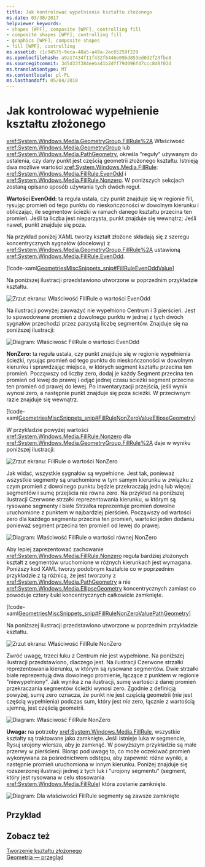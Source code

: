 ```yaml
---
title: Jak kontrolować wypełnienie kształtu złożonego
ms.date: 03/30/2017
helpviewer_keywords:
- shapes [WPF], composite [WPF], controlling fill
- composite shapes [WPF], controlling fill
- graphics [WPF], composite shapes
- fill [WPF], controlling
ms.assetid: c1c94575-9eca-48a5-a49a-2ec65259f229
ms.openlocfilehash: a9a17434f11f432f6446e09bd853ed0d2f23fbe8
ms.sourcegitcommit: 3d5d33f384eeba41b2dff79d096f47ccc8d8f03d
ms.translationtype: MT
ms.contentlocale: pl-PL
ms.lasthandoff: 05/04/2018
---
```

# <a name="how-to-control-the-fill-of-a-composite-shape"></a>Jak kontrolować wypełnienie kształtu złożonego
<xref:System.Windows.Media.GeometryGroup.FillRule%2A> Właściwość <xref:System.Windows.Media.GeometryGroup> lub <xref:System.Windows.Media.PathGeometry>, określa "reguły" używanym do ustalenia, czy dany punkt jest częścią geometrii złożonego kształtu. Istnieją dwa możliwe wartości <xref:System.Windows.Media.FillRule>: <xref:System.Windows.Media.FillRule.EvenOdd> i <xref:System.Windows.Media.FillRule.Nonzero>. W poniższych sekcjach zostaną opisano sposób używania tych dwóch reguł.  
  
 **Wartości EvenOdd:** ta reguła ustala, czy punkt znajduje się w regionie fill, rysując promień od tego punktu do nieskończoności w dowolnym kierunku i obliczając, ile segmentów ścieżki w ramach danego kształtu przecina ten promień. Jeśli ta liczba jest nieparzysta, punkt znajduje się wewnątrz; Jeśli nawet, punkt znajduje się poza.  
  
 Na przykład poniżej XAML tworzy kształt złożone składają się z szeregu koncentrycznych sygnałów (docelowy) z <xref:System.Windows.Media.GeometryGroup.FillRule%2A> ustawioną <xref:System.Windows.Media.FillRule.EvenOdd>.  
  
 [!code-xaml[GeometriesMiscSnippets_snip#FillRuleEvenOddValue](../../../../samples/snippets/xaml/VS_Snippets_Wpf/GeometriesMiscSnippets_snip/XAML/FillRuleExample.xaml#fillruleevenoddvalue)]  
  
 Na poniższej ilustracji przedstawiono utworzone w poprzednim przykładzie kształtu.  
  
 ![Zrzut ekranu: Właściwość FillRule o wartości EvenOdd](../../../../docs/framework/wpf/graphics-multimedia/media/fillruleevenoddfirstone.png "FillRuleEvenOddFirstOne")  
  
 Na ilustracji powyżej zauważyć nie wypełniono Centrum i 3 pierścień. Jest to spowodowane promień z dowolnego punktu w jednej z tych dwóch sygnałów przechodzi przez parzystą liczbę segmentów. Znajduje się na poniższej ilustracji:  
  
 ![Diagram: Właściwość FillRule o wartości EvenOdd](../../../../docs/framework/wpf/graphics-multimedia/media/fillruleevenodd2.png "FillRuleEvenOdd2")  
  
 **NonZero:** ta reguła ustala, czy punkt znajduje się w regionie wypełnienia ścieżki, rysując promień od tego punktu do nieskończoności w dowolnym kierunku i sprawdzając miejsca, w których segment kształtu przecina ten promień. Począwszy od liczby zero, dodaj je każdy Segment przecina ten promień od lewej do prawej i odjąć jednej czasu ścieżki segment przecina ten promień od prawej do lewej. Po inwentaryzacji przejścia, jeśli wynik wynosi zero, a następnie punkt znajduje się poza ścieżki. W przeciwnym razie znajduje się wewnątrz.  
  
 [!code-xaml[GeometriesMiscSnippets_snip#FillRuleNonZeroValueEllipseGeometry](../../../../samples/snippets/xaml/VS_Snippets_Wpf/GeometriesMiscSnippets_snip/XAML/FillRuleExample.xaml#fillrulenonzerovalueellipsegeometry)]  
  
 W przykładzie powyżej wartości <xref:System.Windows.Media.FillRule.Nonzero> dla <xref:System.Windows.Media.GeometryGroup.FillRule%2A> daje w wyniku poniższej ilustracji:  
  
 ![Zrzut ekranu: FillRule o wartości NonZero](../../../../docs/framework/wpf/graphics-multimedia/media/fillrulenonzero1.png "FillRuleNonZero1")  
  
 Jak widać, wszystkie sygnałów są wypełnione. Jest tak, ponieważ wszystkie segmenty są uruchomione w tym samym kierunku w związku z czym promień z dowolnego punktu będzie przekraczają jedną lub więcej segmentów i sumę przejścia nie równa zero. Na przykład na poniższej ilustracji Czerwone strzałki reprezentowania kierunku, w którym są rysowane segmenty i białe Strzałka reprezentuje promień dowolne uruchomione z punktem w najbardziej pierścień. Począwszy od wartości zero dla każdego segmentu przecina ten promień, wartości jeden dodaniu ponieważ segment przecina ten promień od lewej do prawej.  
  
 ![Diagram: Właściwość FillRule o wartości równej NonZero](../../../../docs/framework/wpf/graphics-multimedia/media/fillrulenonzero2.png "FillRuleNonZero2")  
  
 Aby lepiej zaprezentować zachowanie <xref:System.Windows.Media.FillRule.Nonzero> reguła bardziej złożonych kształt z segmentów uruchomione w różnych kierunkach jest wymagana. Poniższy kod XAML tworzy podobnym kształcie co w poprzednim przykładzie z tą różnicą, że jest tworzony z <xref:System.Windows.Media.PathGeometry> a nie <xref:System.Windows.Media.EllipseGeometry> koncentrycznych zamiast co powoduje cztery Łuki koncentrycznych całkowicie zamknięte.  
  
 [!code-xaml[GeometriesMiscSnippets_snip#FillRuleNonZeroValuePathGeometry](../../../../samples/snippets/xaml/VS_Snippets_Wpf/GeometriesMiscSnippets_snip/XAML/FillRuleExample.xaml#fillrulenonzerovaluepathgeometry)]  
  
 Na poniższej ilustracji przedstawiono utworzone w poprzednim przykładzie kształtu.  
  
 ![Zrzut ekranu: Właściwość FillRule NonZero](../../../../docs/framework/wpf/graphics-multimedia/media/fillrulenonzero3.png "FillRuleNonZero3")  
  
 Zwróć uwagę, trzeci łuku z Centrum nie jest wypełnione. Na poniższej ilustracji przedstawiono, dlaczego jest. Na ilustracji Czerwone strzałki reprezentowania kierunku, w którym są rysowane segmentów. Dwie strzałki białe reprezentują dwa dowolnego promienie, łączące z punktem w regionie "niewypełniony". Jak wynika z na ilustracji, sumę wartości z danej promień przekraczania segmentów ścieżki wynosi zero. Zgodnie z definicją powyżej, sumę zero oznacza, że punkt nie jest częścią geometrii (nie jest częścią wypełnienia) podczas sum, który jest *nie* zero, łącznie z wartością ujemną, jest częścią geometrii.  
  
 ![Diagram: Właściwość FillRule NonZero](../../../../docs/framework/wpf/graphics-multimedia/media/fillrulenonzero4.png "FillRuleNonZero4")  
  
 **Uwaga:** na potrzeby <xref:System.Windows.Media.FillRule>, wszystkie kształty są traktowane jako zamknięte. Jeśli istnieje luka w segmencie, Rysuj urojony wiersza, aby je zamknąć. W powyższym przykładzie są małe przerwy w pierścieni. Biorąc pod uwagę to, co może oczekiwać promień wykonywana za pośrednictwem odstępu, aby zapewnić różne wyniki, a następnie promień uruchomiona w innym kierunku. Poniżej znajduje się rozszerzonej ilustracji jednej z tych luk i "urojony segmentu" (segment, który jest rysowana w celu stosowania <xref:System.Windows.Media.FillRule>) która zostanie zamknięte.  
  
 ![Diagram: Dla właściwości FillRule segmenty są zawsze zamknięte](../../../../docs/framework/wpf/graphics-multimedia/media/fillruleclosedshapes.png "FillRuleClosedShapes")  
  
## <a name="example"></a>Przykład  
  
## <a name="see-also"></a>Zobacz też  
 [Tworzenie kształtu złożonego](../../../../docs/framework/wpf/graphics-multimedia/how-to-create-a-composite-shape.md)  
 [Geometria — przegląd](../../../../docs/framework/wpf/graphics-multimedia/geometry-overview.md)
